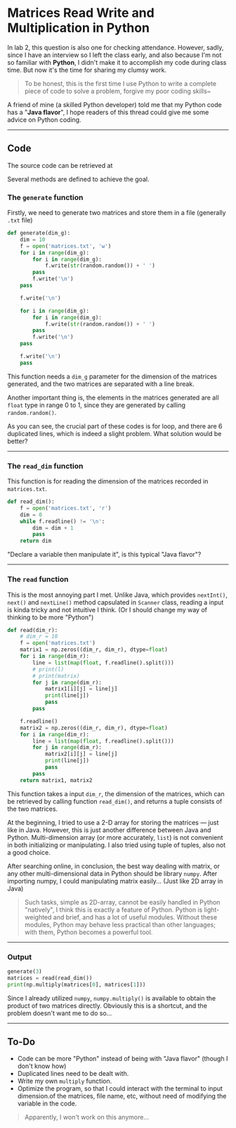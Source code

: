 # Matrices Read Write and Multiplication in Python

In lab 2, this question is also one for checking attendance. However, sadly, since I have an interview so I left the class early, and also because I'm not so familiar with **Python**, I didn't make it to accomplish my code during class time. But now it's the time for sharing my clumsy work.

>To be honest, this is the first time I use Python to write a complete piece of code to solve a problem, forgive my poor coding skills~

A friend of mine (a skilled Python developer) told me that my Python code has a "**Java flavor**", I hope readers of this thread could give me some advice on Python coding.

---

## Code

The source code can be retrieved at

Several methods are defined to achieve the goal.

### The `generate` function

Firstly, we need to generate two matrices and store them in a file (generally `.txt` file)

```python
def generate(dim_g):
    dim = 10
    f = open('matrices.txt', 'w')
    for i in range(dim_g):
        for i in range(dim_g):
            f.write(str(random.random()) + ' ')
        pass
        f.write('\n')
    pass

    f.write('\n')

    for i in range(dim_g):
        for i in range(dim_g):
            f.write(str(random.random()) + ' ')
        pass
        f.write('\n')
    pass

    f.write('\n')
    pass
```

This function needs a `dim_g` parameter for the dimension of the matrices generated, and the two matrices are separated with a line break.

Another important thing is, the elements in the matrices generated are all `float` type in range 0 to 1, since they are generated by calling `random.random()`.

As you can see, the crucial part of these codes is for loop, and there are 6 duplicated lines, which is indeed a slight problem. What solution would be better?

---

### The `read_dim` function

This function is for reading the dimension of the matrices recorded in `matrices.txt`.

```python
def read_dim():
    f = open('matrices.txt', 'r')
    dim = 0
    while f.readline() != '\n':
        dim = dim + 1
        pass
    return dim
```

"Declare a variable then manipulate it", is this typical "Java flavor"?

---

### The `read` function

This is the most annoying part I met. Unlike Java, which provides `nextInt()`, `next()` and `nextLine()` method capsulated in `Scanner`  class, reading a input is kinda tricky and not intuitive I think. (Or I should change my way of thinking to be more "Python")

```python
def read(dim_r):
    # dim_r = 10
    f = open('matrices.txt')
    matrix1 = np.zeros((dim_r, dim_r), dtype=float)
    for i in range(dim_r):
        line = list(map(float, f.readline().split()))
        # print(l)
        # print(matrix)
        for j in range(dim_r):
            matrix1[i][j] = line[j]
            print(line[j])
            pass
        pass

    f.readline()
    matrix2 = np.zeros((dim_r, dim_r), dtype=float)
    for i in range(dim_r):
        line = list(map(float, f.readline().split()))
        for j in range(dim_r):
            matrix2[i][j] = line[j]
            print(line[j])
            pass
        pass
    return matrix1, matrix2
```

This function takes a input `dim_r`, the dimension of the matrices, which can be retrieved by calling function `read_dim()`, and returns a tuple consists of the two matrices.

At the beginning, I tried to use a 2-D array for storing the matrices — just like in Java. However, this is just another difference between Java and Python. Multi-dimension array (or more accurately, `list`) is not convenient in both initializing or manipulating. I also tried using tuple of tuples, also not a good choice.

After searching online, in conclusion, the best way dealing with matrix, or any other multi-dimensional data in Python should be library `numpy`. After importing numpy, I could manipulating matrix easily... (Just like 2D array in Java)

>Such tasks, simple as 2D-array, cannot be easily handled in Python "natively", I think this is exactly a feature of Python. Python is light-weighted and brief, and has a lot of useful modules. Without these modules, Python may behave less practical than other languages; with them, Python becomes a powerful tool.

---

### Output

```Python
generate(3)
matrices = read(read_dim())
print(np.multiply(matrices[0], matrices[1]))
```

Since I already utilized `numpy`, `numpy.multiply()` is available to obtain the product of two matrices directly. Obviously this is a shortcut, and the problem doesn't want me to do so...

---

## To-Do

- Code can be more "Python" instead of being with "Java flavor" (though I don't know how)
- Duplicated lines need to be dealt with.
- Write my own `multiply` function.
- Optimize the program, so that I could interact with the terminal to input dimension.of the matrices, file name, etc, without need of modifying the variable in the code.

>Apparently, I won't work on this anymore...
